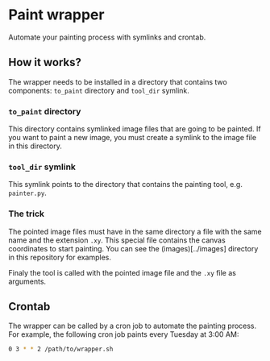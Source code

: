 # Paint wrapper

Automate your painting process with symlinks and crontab.

## How it works?

The wrapper needs to be installed in a directory that contains two components: `to_paint` directory and `tool_dir` symlink.

### `to_paint` directory

This directory contains symlinked image files that are going to be painted. If you want to paint a new image, you must create a symlink to the image file in this directory.

### `tool_dir` symlink

This symlink points to the directory that contains the painting tool, e.g. `painter.py`.

### The trick

The pointed image files must have in the same directory a file with the same name and the extension `.xy`. This special file contains the canvas coordinates to start painting. You can see the (images)[../images] directory in this repository for examples.

Finaly the tool is called with the pointed image file and the `.xy` file as arguments.

## Crontab

The wrapper can be called by a cron job to automate the painting process. For example, the following cron job paints every Tuesday at 3:00 AM:

```bash
0 3 * * 2 /path/to/wrapper.sh
```

